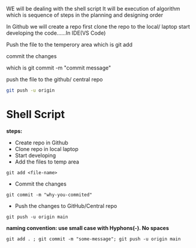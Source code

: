 WE will be dealing with the shell script 
It will be execution of algorithm which is sequence of steps in the planning and designing order


In Github we will create a repo first 
clone the repo to the local/ laptop 
start developing the code......In IDE(VS Code)

Push the file to the temperory area which is git add <file name>

commit the changes

which is git commit -m "commit message"

push the file to the github/ central repo


```sh
git push -u origin
```


# Shell Script

**steps:**
* Create repo in Github
* Clone repo in local laptop
* Start developing
* Add the files to temp area
```
git add <file-name>
```
* Commit the changes
```
git commit -m "why-you-commited"
```
* Push the changes to GitHub/Central repo
```
git push -u origin main
```

**naming convention: use small case with Hyphons(-). No spaces**

```
git add . ; git commit -m "some-message"; git push -u origin main
```